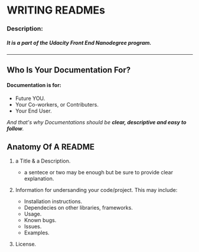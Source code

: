 # **WRITING READMEs**

### Description:
##### It is a part of the _Udacity Front End Nanodegree program_.

---------------------------------------------------------------------------------------------------------------------



 ## **Who Is Your Documentation For?**

#### Documentation is for:
- Future YOU.
- Your Co-workers, or Contributers.
- Your End User.

_And that's why Documentations should be **clear, descriptive and easy to follow**._


## **Anatomy Of A README**

1. a Title & a Description.
   - a sentece or two may be enough but be sure to provide clear explanation.
   
2. Information for undersanding your code/project.
   This may include:
   - Installation instructions.
   - Dependecies on other libraries, frameworks.
   - Usage.
   - Known bugs.
   - Issues.
   - Examples.
   
3. License.   

